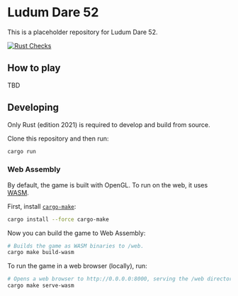 # Ludum Dare 52

This is a placeholder repository for Ludum Dare 52.

[![Rust Checks](https://github.com/matanlurey/ld52/actions/workflows/rust.yml/badge.svg)](https://github.com/matanlurey/ld52/actions/workflows/rust.yml)

## How to play

TBD

## Developing

Only Rust (edition 2021) is required to develop and build from source.

Clone this repository and then run:

```bash
cargo run
```

### Web Assembly

By default, the game is built with OpenGL. To run on the web, it uses [WASM][].

[wasm]: https://webassembly.org/

First, install [`cargo-make`](https://github.com/sagiegurari/cargo-make):

```bash
cargo install --force cargo-make
```

Now you can build the game to Web Assembly:

```bash
# Builds the game as WASM binaries to /web.
cargo make build-wasm
```

To run the game in a web browser (locally), run:

```bash
# Opens a web browser to http://0.0.0.0:8000, serving the /web directory.
cargo make serve-wasm
```
